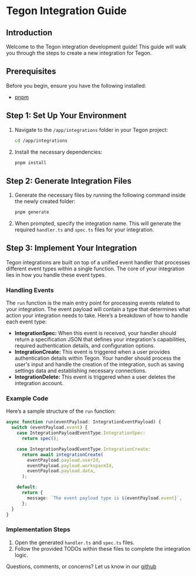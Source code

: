 # Tegon Integration Guide

## Introduction

Welcome to the Tegon integration development guide! This guide will walk you through the steps to create a new integration for Tegon.

## Prerequisites

Before you begin, ensure you have the following installed:

- [pnpm](https://pnpm.io/installation)

## Step 1: Set Up Your Environment

1. Navigate to the `/app/integrations` folder in your Tegon project:
   ```bash
   cd /app/integrations
   ```
2. Install the necessary dependencies:
   ```bash
   pnpm install
   ```

## Step 2: Generate Integration Files

1. Generate the necessary files by running the following command inside the newly created folder:
   ```bash
   pnpm generate
   ```
2. When prompted, specify the integration name. This will generate the required `handler.ts` and `spec.ts` files for your integration.

## Step 3: Implement Your Integration

Tegon integrations are built on top of a unified event handler that processes different event types within a single function. The core of your integration lies in how you handle these event types.

### Handling Events

The `run` function is the main entry point for processing events related to your integration. The event payload will contain a type that determines what action your integration needs to take. Here’s a breakdown of how to handle each event type:

- **IntegrationSpec:** When this event is received, your handler should return a specification JSON that defines your integration's capabilities, required authentication details, and configuration options.
- **IntegrationCreate:** This event is triggered when a user provides authentication details within Tegon. Your handler should process the user's input and handle the creation of the integration, such as saving settings data and establishing necessary connections.
- **IntegrationDelete:** This event is triggered when a user deletes the integration account.

### Example Code

Here’s a sample structure of the `run` function:

```typescript
async function run(eventPayload: IntegrationEventPayload) {
  switch (eventPayload.event) {
    case IntegrationPayloadEventType.IntegrationSpec:
      return spec();

    case IntegrationPayloadEventType.IntegrationCreate:
      return await integrationCreate(
        eventPayload.payload.userId,
        eventPayload.payload.workspaceId,
        eventPayload.payload.data,
      );

    default:
      return {
        message: `The event payload type is ${eventPayload.event}`,
      };
  }
}
```

### Implementation Steps

1. Open the generated `handler.ts` and `spec.ts` files.
2. Follow the provided TODOs within these files to complete the integration logic.

Questions, comments, or concerns? Let us know in our [github](https://github.com/tegonhq/tegon/issues)
